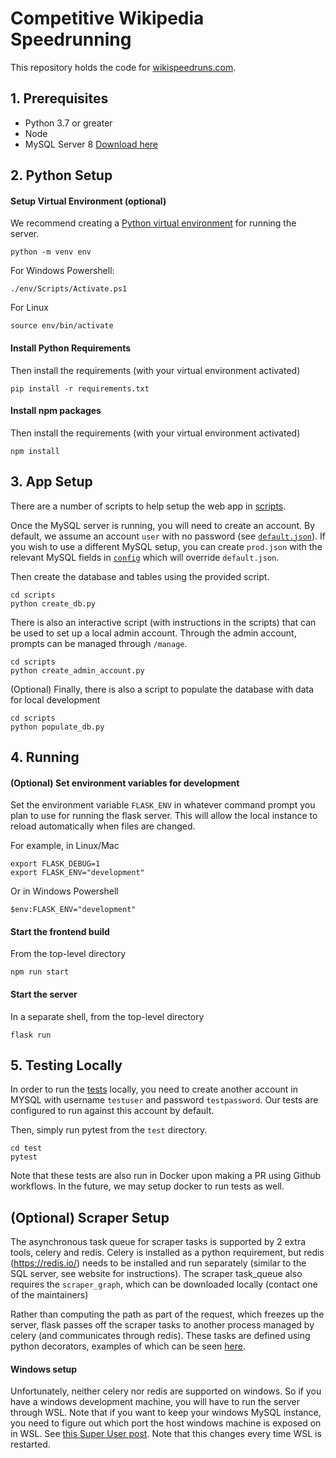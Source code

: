 # Competitive Wikipedia Speedrunning

This repository holds the code for [wikispeedruns.com](https://wikispeedruns.com).

## 1. Prerequisites

- Python 3.7 or greater
- Node
- MySQL Server 8 [Download here](https://dev.mysql.com/downloads/)

## 2. Python Setup

#### Setup Virtual Environment (optional)
We recommend creating a [Python virtual environment](https://docs.python.org/3/tutorial/venv.html)
for running the server.
```
python -m venv env
```

For Windows Powershell:
```
./env/Scripts/Activate.ps1
```

For Linux
```
source env/bin/activate
```

#### Install Python Requirements
Then install the requirements (with your virtual environment activated)
```
pip install -r requirements.txt
```

#### Install npm packages
Then install the requirements (with your virtual environment activated)
```
npm install
```


## 3. App Setup
There are a number of scripts to help setup the web app in [scripts](scripts).

Once the MySQL server is running, you will need to create an account. By
default, we assume an account `user` with no password (see
[`default.json`](config/default.json)). If you wish to use a different MySQL
setup, you can create `prod.json` with the relevant MySQL fields in
[`config`](config) which will override `default.json`.

Then create the database and tables using the provided script.
```
cd scripts
python create_db.py
```

There is also an interactive script (with instructions in the scripts) that
can be used to set up a local admin account. Through the admin account,
prompts can be managed through `/manage`.
```
cd scripts
python create_admin_account.py
```

(Optional) Finally, there is also a script to populate the database with data
for local development
```
cd scripts
python populate_db.py
```
## 4. Running

#### (Optional) Set environment variables for development
Set the environment variable `FLASK_ENV` in whatever command prompt you plan to use
for running the flask server. This will allow the local instance to reload automatically
when files are changed.

For example, in Linux/Mac
```
export FLASK_DEBUG=1
export FLASK_ENV="development"
```

Or in Windows Powershell
```
$env:FLASK_ENV="development"
```

#### Start the frontend build
From the top-level directory
```
npm run start
```

#### Start the server
In a separate shell, from the top-level directory
```
flask run
```

## 5. Testing Locally

In order to run the [tests](test) locally, you need to create another account in MYSQL
with username `testuser` and password `testpassword`. Our tests are configured to run
against this account by default.

Then, simply run pytest from the `test` directory.
```
cd test
pytest
```

Note that these tests are also run in Docker upon making a PR using Github workflows.
In the future, we may setup docker to run tests as well.


## (Optional) Scraper Setup

The asynchronous task queue for scraper tasks is supported by 2 extra tools, celery
and redis. Celery is installed as a python requirement, but redis (https://redis.io/)
needs to be installed and run separately (similar to the SQL server, see website
for instructions). The scraper task_queue also requires the `scraper_graph`,
which can be downloaded locally (contact one of the maintainers)

Rather than computing the path as part of the request, which freezes up the server,
flask passes off the scraper tasks to another process managed by celery (and
communicates through redis). These tasks are defined using python decorators, examples
of which can be seen [here](https://github.com/wikispeedruns/wikipedia-speedruns/blob/scraper_task_queue/apis/scraper_api.py).

#### Windows setup

Unfortunately, neither celery nor redis are supported on windows. So if you have
a windows development machine, you will have to run the server through WSL. Note
that if you want to keep your windows MySQL instance, you need to figure out
which port the host windows machine is exposed on in WSL. See [this Super User
post](https://superuser.com/questions/1536619/connect-to-mysql-from-wsl2). Note
that this changes every time WSL is restarted.

